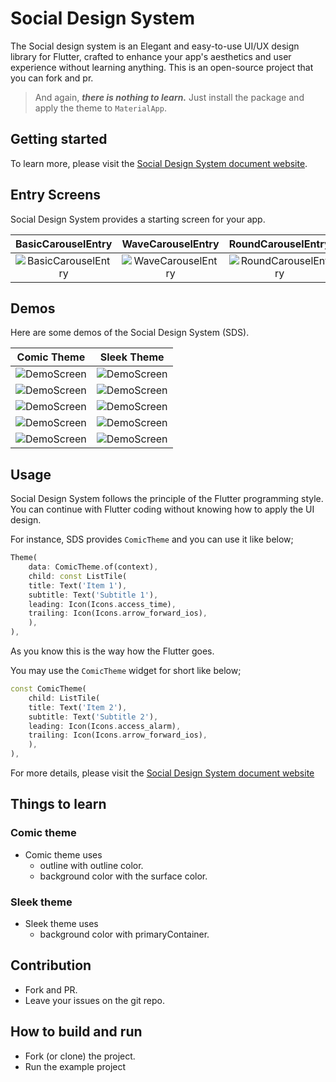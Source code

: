 # Social Design System

The Social design system is an Elegant and easy-to-use UI/UX design library for Flutter, crafted to enhance your app's aesthetics and user experience without learning anything. This is an open-source project that you can fork and pr.

>And again, ***there is nothing to learn.*** Just install the package and apply the theme to `MaterialApp`.

## Getting started

To learn more, please visit the [Social Design System document website](https://thruthesky.github.io/social_design_system/).

## Entry Screens

Social Design System provides a starting screen for your app.

| BasicCarouselEntry | WaveCarouselEntry | RoundCarouselEntry |
| :---: | :---: | :---: |
| ![BasicCarouselEntry](https://github.com/thruthesky/social_design_system/blob/main/docs/images/basic_carousel_entry.jpg?raw=true)| ![WaveCarouselEntry](https://github.com/thruthesky/social_design_system/blob/main/docs/images/wave_carousel_entry.jpg?raw=true)| ![RoundCarouselEntry](https://github.com/thruthesky/social_design_system/blob/main/docs/images/round_carousel_entry.jpg?raw=true)|

## Demos

Here are some demos of the Social Design System (SDS).

| Comic Theme   | Sleek Theme                                                |
| :---: | :---: | 
| ![DemoScreen](https://github.com/thruthesky/social_design_system/blob/main/docs/images/demo.comic.home.screen.jpg?raw=true) |  ![DemoScreen](https://github.com/thruthesky/social_design_system/blob/main/docs/images/demo.sleek.home.screen.jpg?raw=true) |
| ![DemoScreen](https://github.com/thruthesky/social_design_system/blob/main/docs/images/demo.comic.login.screen.jpg?raw=true)| ![DemoScreen](https://github.com/thruthesky/social_design_system/blob/main/docs/images/demo.sleek.login.screen.jpg?raw=true)|
| ![DemoScreen](https://github.com/thruthesky/social_design_system/blob/main/docs/images/comic.widgets.tab_1.jpg?raw=true)| ![DemoScreen](https://github.com/thruthesky/social_design_system/blob/main/docs/images/sleek.widgets.tab_1.jpg?raw=true) |
| ![DemoScreen](https://github.com/thruthesky/social_design_system/blob/main/docs/images/comic.widgets.tab_2.jpg?raw=true)| ![DemoScreen](https://github.com/thruthesky/social_design_system/blob/main/docs/images/sleek.widgets.tab_2.jpg?raw=true) |
| ![DemoScreen](https://github.com/thruthesky/social_design_system/blob/main/docs/images/comic.widgets.tab_3.jpg?raw=true)| ![DemoScreen](https://github.com/thruthesky/social_design_system/blob/main/docs/images/sleek.widgets.tab_3.jpg?raw=true) |


## Usage

Social Design System follows the principle of the Flutter programming style. You can continue with Flutter coding without knowing how to apply the UI design.

For instance, SDS provides `ComicTheme` and you can use it like below;

```dart
Theme(
    data: ComicTheme.of(context),
    child: const ListTile(
    title: Text('Item 1'),
    subtitle: Text('Subtitle 1'),
    leading: Icon(Icons.access_time),
    trailing: Icon(Icons.arrow_forward_ios),
    ),
),
```

As you know this is the way how the Flutter goes.

You may use the `ComicTheme` widget for short like below;

```dart
const ComicTheme(
    child: ListTile(
    title: Text('Item 2'),
    subtitle: Text('Subtitle 2'),
    leading: Icon(Icons.access_alarm),
    trailing: Icon(Icons.arrow_forward_ios),
    ),
),
```

For more details, please visit the [Social Design System document website](https://thruthesky.github.io/social_design_system/)

## Things to learn

### Comic theme

- Comic theme uses
  - outline with outline color.
  - background color with the surface color.

### Sleek theme

- Sleek theme uses
  - background color with primaryContainer.


## Contribution

- Fork and PR.
- Leave your issues on the git repo.



## How to build and run


- Fork (or clone) the project.
- Run the example project
